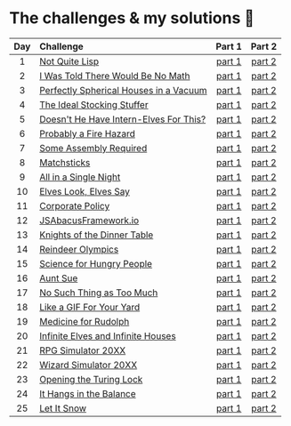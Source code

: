 # The challenges & my solutions :gift:
| Day | Challenge | Part 1 | Part 2 |
|:---:|:---|:---:|:---:|
| 1 | [Not Quite Lisp](https://adventofcode.com/2015/day/1) | [part 1](./day01/part1.py) | [part 2](./day01/part2.py) |
| 2 | [I Was Told There Would Be No Math](https://adventofcode.com/2015/day/2) | [part 1](./day02/part1.py) | [part 2](./day02/part2.py) |
| 3 | [Perfectly Spherical Houses in a Vacuum](https://adventofcode.com/2015/day/3) | [part 1](./day03/part1.py) | [part 2](./day03/part2.py) |
| 4 | [The Ideal Stocking Stuffer](https://adventofcode.com/2015/day/4) | [part 1](./day04/part1.py) | [part 2](./day04/part2.py) |
| 5 | [Doesn't He Have Intern-Elves For This?](https://adventofcode.com/2015/day/5) | [part 1](./day05/part1.py) | [part 2](./day05/part2.py) |
| 6 | [Probably a Fire Hazard](https://adventofcode.com/2015/day/6) | [part 1](./day06/part1.py) | [part 2](./day06/part2.py) |
| 7 | [Some Assembly Required](https://adventofcode.com/2015/day/7) | [part 1](./day07/part1.py) | [part 2](./day07/part2.py) |
| 8 | [Matchsticks](https://adventofcode.com/2015/day/8) | [part 1](./day08/part1.py) | [part 2](./day08/part2.py) |
| 9 | [All in a Single Night ](https://adventofcode.com/2015/day/9) | [part 1](./day09/part1.py) | [part 2](./day09/part2.py) |
| 10 | [Elves Look, Elves Say](https://adventofcode.com/2015/day/10) | [part 1](./day10/part1.py) | [part 2](./day10/part2.py) |
| 11 | [Corporate Policy](https://adventofcode.com/2015/day/11) | [part 1](./day11/part1.py) | [part 2](./day11/part2.py) |
| 12 | [JSAbacusFramework.io](https://adventofcode.com/2015/day/12) | [part 1](./day12/part12.py) | [part 2](./day12/part12.py) |
| 13 | [Knights of the Dinner Table](https://adventofcode.com/2015/day/13) | [part 1](./day13/part1.py) | [part 2](./day13/part2.py) |
| 14 | [Reindeer Olympics](https://adventofcode.com/2015/day/14) | [part 1](./day14/part1.py) | [part 2](./day14/part2.py) |
| 15 | [Science for Hungry People](https://adventofcode.com/2015/day/15) | [part 1](./day15/part1.py) | [part 2](./day15/part2.py) |
| 16 | [Aunt Sue](https://adventofcode.com/2015/day/16) | [part 1](./day16/part12.py) | [part 2](./day16/part12.py) |
| 17 | [No Such Thing as Too Much](https://adventofcode.com/2015/day/17) | [part 1](./day17/part12.py) | [part 2](./day17/part12.py) |
| 18 | [Like a GIF For Your Yard](https://adventofcode.com/2015/day/18) | [part 1](./day18/part12.py) | [part 2](./day18/part12.py) |
| 19 | [Medicine for Rudolph](https://adventofcode.com/2015/day/19) | [part 1](./day19/part1.py) | [part 2](./day19/part2.py) |
| 20 | [Infinite Elves and Infinite Houses](https://adventofcode.com/2015/day/20) | [part 1](./day20/part12.py) | [part 2](./day20/part12.py) |
| 21 | [RPG Simulator 20XX](https://adventofcode.com/2015/day/21) | [part 1](./day21/part1.py) | [part 2](./day21/part2.py) |
| 22 | [Wizard Simulator 20XX](https://adventofcode.com/2015/day/22) | [part 1](./day22/part1.py) | [part 2](./day22/part2.py) |
| 23 | [Opening the Turing Lock](https://adventofcode.com/2015/day/23) | [part 1](./day23/part1.py) | [part 2](./day23/part2.py) |
| 24 | [It Hangs in the Balance](https://adventofcode.com/2015/day/24) | [part 1](./day24/part12.py) | [part 2](./day24/part12.py) |
| 25 | [Let It Snow](https://adventofcode.com/2015/day/25) | [part 1](./day25/part1.py) | [part 2](./day25/part1.py) |
